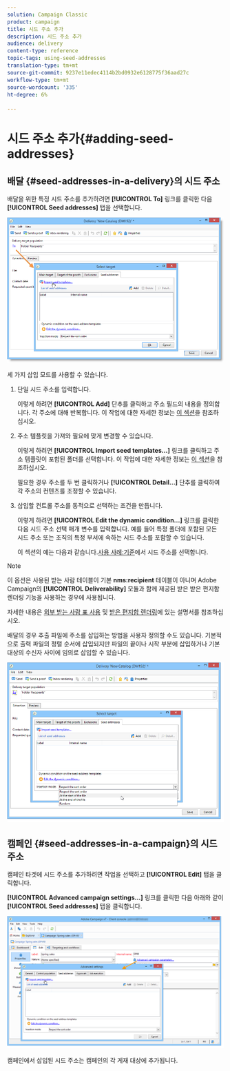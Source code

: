 ```yaml
---
solution: Campaign Classic
product: campaign
title: 시드 주소 추가
description: 시드 주소 추가
audience: delivery
content-type: reference
topic-tags: using-seed-addresses
translation-type: tm+mt
source-git-commit: 9237e11edec4114b2bd0932e6128775f36aad27c
workflow-type: tm+mt
source-wordcount: '335'
ht-degree: 6%

---
```



# 시드 주소 추가{#adding-seed-addresses}

## 배달 {#seed-addresses-in-a-delivery}의 시드 주소

배달을 위한 특정 시드 주소를 추가하려면 **[!UICONTROL To]** 링크를 클릭한 다음 **[!UICONTROL Seed addresses]** 탭을 선택합니다.

![](assets/s_ncs_user_edit_del_addresses_tab.png)

세 가지 삽입 모드를 사용할 수 있습니다.

1. 단일 시드 주소를 입력합니다.

   이렇게 하려면 **[!UICONTROL Add]** 단추를 클릭하고 주소 필드의 내용을 정의합니다. 각 주소에 대해 반복합니다. 이 작업에 대한 자세한 정보는 [이 섹션](../../message-center/using/managing-seed-addresses-in-transactional-messages.md#creating-a-seed-address)을 참조하십시오.

1. 주소 템플릿을 가져와 필요에 맞게 변경할 수 있습니다.

   이렇게 하려면 **[!UICONTROL Import seed templates...]** 링크를 클릭하고 주소 템플릿이 포함된 폴더를 선택합니다. 이 작업에 대한 자세한 정보는 [이 섹션](../../delivery/using/creating-seed-addresses.md#creating-seed-address-templates)을 참조하십시오.

   필요한 경우 주소를 두 번 클릭하거나 **[!UICONTROL Detail...]** 단추를 클릭하여 각 주소의 컨텐츠를 조정할 수 있습니다.

1. 삽입할 컨트롤 주소를 동적으로 선택하는 조건을 만듭니다.

   이렇게 하려면 **[!UICONTROL Edit the dynamic condition...]** 링크를 클릭한 다음 시드 주소 선택 매개 변수를 입력합니다. 예를 들어 특정 폴더에 포함된 모든 시드 주소 또는 조직의 특정 부서에 속하는 시드 주소를 포함할 수 있습니다.

   이 섹션의 예는 다음과 같습니다.[사용 사례:기준](../../delivery/using/use-case--selecting-seed-addresses-on-criteria.md)에서 시드 주소를 선택합니다.

>[!NOTE]
>
>이 옵션은 사용된 받는 사람 테이블이 기본 **nms:recipient** 테이블이 아니며 Adobe Campaign의 **[!UICONTROL Deliverability]** 모듈과 함께 제공된 받은 받은 편지함 렌더링 기능을 사용하는 경우에 사용됩니다.
>
>자세한 내용은 [외부 받는 사람 표 사용](../../delivery/using/using-an-external-recipient-table.md) 및 [받은 편지함 렌더링](../../delivery/using/inbox-rendering.md)에 있는 설명서를 참조하십시오.

배달의 경우 추출 파일에 주소를 삽입하는 방법을 사용자 정의할 수도 있습니다. 기본적으로 출력 파일의 정렬 순서에 삽입되지만 파일의 끝이나 시작 부분에 삽입하거나 기본 대상의 수신자 사이에 임의로 삽입할 수 있습니다.

![](assets/s_ncs_user_edit_del_addresses_sort.png)

## 캠페인 {#seed-addresses-in-a-campaign}의 시드 주소

캠페인 타겟에 시드 주소를 추가하려면 작업을 선택하고 **[!UICONTROL Edit]** 탭을 클릭합니다.

**[!UICONTROL Advanced campaign settings...]** 링크를 클릭한 다음 아래와 같이 **[!UICONTROL Seed addresses]** 탭을 클릭합니다.

![](assets/s_ncs_user_edit_op_addresses_tab.png)

캠페인에서 삽입된 시드 주소는 캠페인의 각 게재 대상에 추가됩니다.
